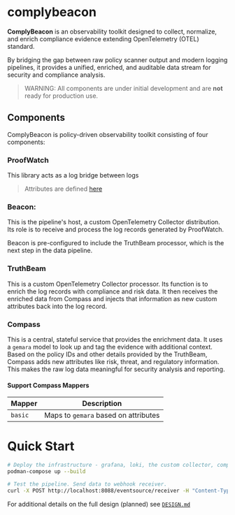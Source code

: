 # complybeacon

**ComplyBeacon** is an observability toolkit designed to collect, normalize, and enrich compliance evidence extending OpenTelemetry (OTEL) standard.

By bridging the gap between raw policy scanner output and modern logging pipelines, it provides a unified, enriched, and auditable data stream for security and compliance analysis.

> WARNING: All components are under initial development and are **not** ready for production use.

## Components

ComplyBeacon is policy-driven observability toolkit consisting of four components:

### ProofWatch
This library acts as a log bridge between logs 

> Attributes are defined [here](./docs/ATTRIBUTES.md)

### Beacon:

This is the pipeline's host, a custom OpenTelemetry Collector distribution.
Its role is to receive and process the log records generated by ProofWatch.

Beacon is pre-configured to include the TruthBeam processor, which is the next step in the data pipeline.

### TruthBeam

This is a custom OpenTelemetry Collector processor. Its function is to enrich the log records with compliance 
and risk data. It then receives the enriched data from Compass and injects that information as new custom attributes back into the log record.

### Compass
This is a central, stateful service that provides the enrichment data.  It uses a `gemara` model to look up and tag the evidence with additional context.
Based on the policy IDs and other details provided by the TruthBeam, Compass adds new attributes like risk, threat, and regulatory information. This makes the raw log data meaningful for security analysis and reporting.

#### Support Compass Mappers

| Mapper  | Description                          |
|---------|--------------------------------------|
| `basic` | Maps to `gemara` based on attributes |

# Quick Start

```bash
# Deploy the infrastructure - grafana, loki, the custom collector, compass
podman-compose up --build

# Test the pipeline. Send data to webhook receiver.
curl -X POST http://localhost:8088/eventsource/receiver -H "Content-Type: application/json" -d @hack/sampledata/evidence.json
```

For additional details on the full design (planned) see [`DESIGN.md`](./docs/DESIGN.md)
